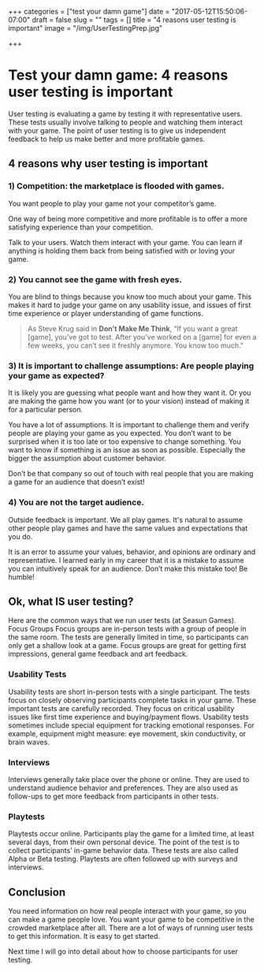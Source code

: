+++
categories = ["test your damn game"]
date = "2017-05-12T15:50:06-07:00"
draft = false
slug = ""
tags = []
title = "4 reasons user testing is important"
image = "/img/UserTestingPrep.jpg"

+++

# Test your damn game: 4 reasons user testing is important

User testing is evaluating a game by testing it with representative users. 
These tests usually involve talking to people and watching them interact with your game.
The point of user testing is to give us independent feedback to help us make better and more profitable games.

## 4 reasons why user testing is important

### 1) Competition: the marketplace is flooded with games.
You want people to play your game not your competitor’s game.

One way of being more competitive and more profitable is to offer a more satisfying experience than your competition.

Talk to your users. Watch them interact with your game. You can learn if anything is holding them back from being satisfied with or loving your game.

### 2) You cannot see the game with fresh eyes.
You are blind to things because you know too much about your game.
This makes it hard to judge your game on any usability issue, and issues of first time experience or player understanding of game functions.

>As Steve Krug said in **Don’t Make Me Think**, “If you want a great [game], you’ve got to test. After you’ve worked on a [game] for even a few weeks, you can’t see it freshly anymore. You know too much."

### 3) It is important to challenge assumptions: Are people playing your game as expected?
It is likely you are guessing what people want and how they want it. Or you are making the game how you want (or to your vision) instead of making it for a particular person.

You have a lot of assumptions. It is important to challenge them and verify people are playing your game as you expected. You don’t want to be surprised when it is too late or too expensive to change something. You want to know if something is an issue as soon as possible. Especially the bigger the assumption about customer behavior.

Don’t be that company so out of touch with real people that you are making a game for an audience that doesn’t exist!
 
### 4) You are not the target audience.
Outside feedback is important. We all play games. It's natural to assume other people play games and have the same values and expectations that you do.

It is an error to assume your values, behavior, and opinions are ordinary and representative. I learned early in my career that it is a mistake to assume you can intuitively speak for an audience. Don’t make this mistake too! Be humble!


## Ok, what IS user testing?
Here are the common ways that we run user tests (at Seasun Games).
Focus Groups
Focus groups are in-person tests with a group of people in the same room. The tests are generally limited in time, so participants can only get a shallow look at a game. Focus groups are great for getting first impressions, general game feedback and art feedback.

### Usability Tests
Usability tests are short in-person tests with a single participant. The tests focus on closely observing participants complete tasks in your game. These important tests are carefully recorded. They focus on critical usability issues like first time experience and buying/payment flows.
Usability tests sometimes include special equipment for tracking emotional responses. For example, equipment might measure: eye movement, skin conductivity, or brain waves.

### Interviews
Interviews generally take place over the phone or online. They are used to understand audience behavior and preferences. They are also used as follow-ups to get more feedback from participants in other tests.

### Playtests
Playtests occur online. Participants play the game for a limited time, at least several days, from their own personal device. The point of the test is to collect participants’ in-game behavior data. These tests are also called Alpha or Beta testing. Playtests are often followed up with surveys and interviews.

## Conclusion
You need information on how real people interact with your game, so you can make a game people love. You want your game to be competitive in the crowded marketplace after all.
There are a lot of ways of running user tests to get this information. It is easy to get started.

Next time I will go into detail about how to choose participants for user testing.
